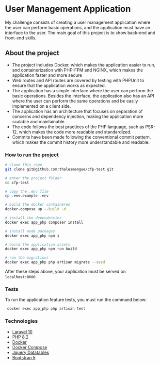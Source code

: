 # User Management Application

My challenge consists of creating a user management application where the user can perform basic operations, and the application must have an interface to the user. The main goal of this project is to show back-end and front-end skills.


## About the project

- The project includes Docker, which makes the application easier to run, and containerization with PHP-FPM and NGINX, which makes the application faster and more secure
- Web routes and API routes are covered by testing with PHPUnit to ensure that the application works as expected.
- The application has a simple interface where the user can perform the basic operations. Besides the interface, the application also has an API where the user can perform the same operations and be easily implemented on a client side.
- The application has an architecture that focuses on separation of concerns and dependency injection, making the application more scalable and maintainable.
- The code follows the best practices of the PHP language, such as PSR-12, which makes the code more readable and standardized.
- Commits have been made following the conventional commit pattern, which makes the commit history more understandable and readable.

### How to run the project
```bash
# clone this repo
git clone git@github.com:thalesmengue/cfp-test.git
```

```bash
# enter the project folder
cd cfp-test
```

```bash
# copy the .env file
cp .env.example .env
```

```bash
# build the docker containeres
docker-compose up --build -d
```

```bash
# install the dependencies
docker exec app_php composer install
```

```bash
# install node packages
docker exec app_php npm i
```

```bash
# build the application assets
docker exec app_php npm run build
```

```bash
# run the migrations
docker exec app_php php artisan migrate --seed
```

After these steps above, your application must be served on ```localhost:8000```.

### Tests
To run the application feature tests, you must run the command below:

```bash
 docker exec app_php php artisan test
```

### Technologies
- [Laravel 10](https://laravel.com/docs/10.x/installation)
- [PHP 8.2](https://www.php.net/)
- [Docker](https://docs.docker.com/get-started/)
- [Docker Compose](https://docs.docker.com/compose/)
- [Jquery Datatables](https://datatables.net/)
- [Bootstrap 5](https://getbootstrap.com/docs/5.0/getting-started/introduction/)
